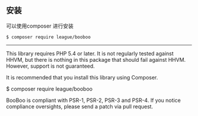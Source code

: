 ## 安装

可以使用composer 进行安装
```
$ composer require league/booboo
```



---

This library requires PHP 5.4 or later. It is not regularly tested against HHVM, but there is nothing in this package that should fail against HHVM. However, support is not guaranteed.

It is recommended that you install this library using Composer.

$ composer require league/booboo

BooBoo is compliant with PSR-1, PSR-2, PSR-3 and PSR-4. If you notice compliance oversights, please send a patch via pull request.
